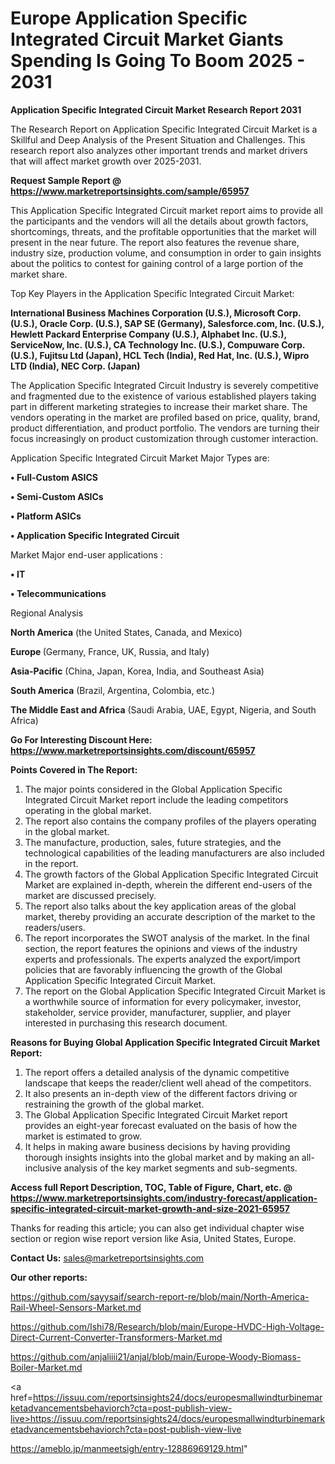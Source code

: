 # Europe Application Specific Integrated Circuit Market Giants Spending Is Going To Boom 2025 - 2031

<strong>Application Specific Integrated Circuit Market Research Report 2031</strong>

The Research Report on Application Specific Integrated Circuit Market is a Skillful and Deep Analysis of the Present Situation and Challenges. This research report also analyzes other important trends and market drivers that will affect market growth over 2025-2031.

<strong>Request Sample Report @ <a href=https://www.marketreportsinsights.com/sample/65957>https://www.marketreportsinsights.com/sample/65957</a></strong>

This Application Specific Integrated Circuit market report aims to provide all the participants and the vendors will all the details about growth factors, shortcomings, threats, and the profitable opportunities that the market will present in the near future. The report also features the revenue share, industry size, production volume, and consumption in order to gain insights about the politics to contest for gaining control of a large portion of the market share.

Top Key Players in the Application Specific Integrated Circuit Market:

<strong>International Business Machines Corporation (U.S.), Microsoft Corp. (U.S.), Oracle Corp. (U.S.), SAP SE (Germany), Salesforce.com, Inc. (U.S.), Hewlett Packard Enterprise Company (U.S.), Alphabet Inc. (U.S.), ServiceNow, Inc. (U.S.), CA Technology Inc. (U.S.), Compuware Corp. (U.S.), Fujitsu Ltd (Japan), HCL Tech (India), Red Hat, Inc. (U.S.), Wipro LTD (India), NEC Corp. (Japan)</strong>

The Application Specific Integrated Circuit Industry is severely competitive and fragmented due to the existence of various established players taking part in different marketing strategies to increase their market share. The vendors operating in the market are profiled based on price, quality, brand, product differentiation, and product portfolio. The vendors are turning their focus increasingly on product customization through customer interaction.

Application Specific Integrated Circuit Market Major Types are:

<strong>• Full-Custom ASICS

• Semi-Custom ASICs

• Platform ASICs

• Application Specific Integrated Circuit</strong>

Market Major end-user applications :

<strong>• IT

• Telecommunications</strong>

Regional Analysis

</u><strong><b>North America</b></strong> (the United States, Canada, and Mexico)

<strong><b>Europe </b></strong>(Germany, France, UK, Russia, and Italy)

<strong><b>Asia-Pacific</b></strong> (China, Japan, Korea, India, and Southeast Asia)

<strong><b>South America</b></strong> (Brazil, Argentina, Colombia, etc.)

<strong><b>The Middle East and Africa</b></strong> (Saudi Arabia, UAE, Egypt, Nigeria, and South Africa)

<strong>Go For Interesting Discount Here: <a href=https://www.marketreportsinsights.com/discount/65957>https://www.marketreportsinsights.com/discount/65957</a></strong>

<strong>Points Covered in The Report:</strong>
<ol>
  <li>The major points considered in the Global Application Specific Integrated Circuit Market report include the leading competitors operating in the global market.</li>
  <li>The report also contains the company profiles of the players operating in the global market.</li>
  <li>The manufacture, production, sales, future strategies, and the technological capabilities of the leading manufacturers are also included in the report.</li>
  <li>The growth factors of the Global Application Specific Integrated Circuit Market are explained in-depth, wherein the different end-users of the market are discussed precisely.</li>
  <li>The report also talks about the key application areas of the global market, thereby providing an accurate description of the market to the readers/users.</li>
  <li>The report incorporates the SWOT analysis of the market. In the final section, the report features the opinions and views of the industry experts and professionals. The experts analyzed the export/import policies that are favorably influencing the growth of the Global Application Specific Integrated Circuit Market.</li>
  <li>The report on the Global Application Specific Integrated Circuit Market is a worthwhile source of information for every policymaker, investor, stakeholder, service provider, manufacturer, supplier, and player interested in purchasing this research document.</li>
</ol>
<strong>Reasons for Buying Global Application Specific Integrated Circuit Market Report:</strong>

<ol>
  <li>The report offers a detailed analysis of the dynamic competitive landscape that keeps the reader/client well ahead of the competitors.</li>
  <li>It also presents an in-depth view of the different factors driving or restraining the growth of the global market.</li>
  <li>The Global Application Specific Integrated Circuit Market report provides an eight-year forecast evaluated on the basis of how the market is estimated to grow.</li>
  <li>It helps in making aware business decisions by having providing thorough insights insights into the global market and by making an all-inclusive analysis of the key market segments and sub-segments.</li>
</ol>
<strong>Access full Report Description, TOC, Table of Figure, Chart, etc. @ <a href=https://www.marketreportsinsights.com/industry-forecast/application-specific-integrated-circuit-market-growth-and-size-2021-65957>https://www.marketreportsinsights.com/industry-forecast/application-specific-integrated-circuit-market-growth-and-size-2021-65957</a></strong>


Thanks for reading this article; you can also get individual chapter wise section or region wise report version like Asia, United States, Europe.

<strong>Contact Us:</strong>
sales@marketreportsinsights.com

<strong>Our other reports:</strong>

<a href=https://github.com/sayysaif/search-report-re/blob/main/North-America-Rail-Wheel-Sensors-Market.md>https://github.com/sayysaif/search-report-re/blob/main/North-America-Rail-Wheel-Sensors-Market.md</a>

<a href=https://github.com/Ishi78/Research/blob/main/Europe-HVDC-High-Voltage-Direct-Current-Converter-Transformers-Market.md>https://github.com/Ishi78/Research/blob/main/Europe-HVDC-High-Voltage-Direct-Current-Converter-Transformers-Market.md</a>

<a href=https://github.com/anjaliiii21/anjal/blob/main/Europe-Woody-Biomass-Boiler-Market.md>https://github.com/anjaliiii21/anjal/blob/main/Europe-Woody-Biomass-Boiler-Market.md</a>

<a href=https://issuu.com/reportsinsights24/docs/europesmallwindturbinemarketadvancementsbehaviorch?cta=post-publish-view-live>https://issuu.com/reportsinsights24/docs/europesmallwindturbinemarketadvancementsbehaviorch?cta=post-publish-view-live</a>

<a href=https://ameblo.jp/manmeetsigh/entry-12886969129.html>https://ameblo.jp/manmeetsigh/entry-12886969129.html</a>"
